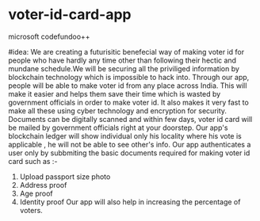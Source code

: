 # voter-id-card-app
microsoft codefundoo++

#idea:
We are creating a futurisitic benefecial way of making voter id for people who have hardly any time other than following their hectic and mundane schedule.We will be securing all the priviliged information by blockchain technology which is impossible to hack into.
Through our app, people will be able to make voter id from any place across India. This will make it easier and helps them save their time which is wasted by government officials in order to make voter id. It also makes it very fast to make all these using cyber technology and encryption for security. Documents can be digitally scanned and within few days, voter id card will be mailed by government officials right at your doorstep.
Our app's blockchain ledger will show individual only his locality where his vote is applicable , he will not be able to see other's info.
Our app authenticates a user only by subbmiting the basic documents required for making voter id card such as :-
1. Upload passport size photo
2. Address proof
3. Age proof
4. Identity proof
Our app will also help in increasing the percentage of voters.


